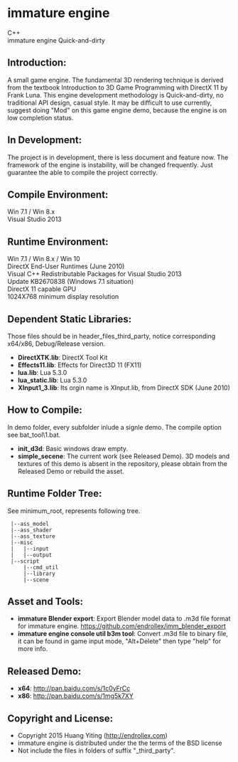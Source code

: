 immature engine
===============
C++  
immature engine
Quick-and-dirty

Introduction:
-------------
A small game engine. 
The fundamental 3D rendering technique is derived from the textbook 
Introduction to 3D Game Programming with DirectX 11 by Frank Luna.
This engine development methodology is Quick-and-dirty, no traditional API design, casual style.
It may be difficult to use currently, suggest doing "Mod" on this game engine demo, 
because the engine is on low completion status.

In Development:
---------------
The project is in development, there is less document and feature now.
The framework of the engine is instability, will be changed frequently.
Just guarantee the able to compile the project correctly.

Compile Environment:
--------------------
Win 7.1 / Win 8.x  
Visual Studio 2013  

Runtime Environment:
--------------------
Win 7.1 / Win 8.x / Win 10  
DirectX End-User Runtimes (June 2010)  
Visual C++ Redistributable Packages for Visual Studio 2013  
Update KB2670838 (Windows 7.1 situation)  
DirectX 11 capable GPU  
1024X768 minimum display resolution  

Dependent Static Libraries:
---------------------------
Those files should be in header_files_third_party\, 
notice corresponding x64/x86, Debug/Release version.
* **DirectXTK.lib**: DirectX Tool Kit
* **Effects11.lib**: Effects for Direct3D 11 (FX11)
* **lua.lib**: Lua 5.3.0
* **lua_static.lib**: Lua 5.3.0
* **XInput1_3.lib**: Its orgin name is XInput.lib, from DirectX SDK (June 2010)

How to Compile:
---------------
In demo folder, every subfolder inlude a signle demo.
The compile option see bat_tool\1.bat.
* **init_d3d**: Basic windows draw empty.
* **simple_secene**: The current work (see Released Demo).
3D models and textures of this demo is absent in the repository, 
please obtain from the Released Demo or rebuild the asset.

Runtime Folder Tree:
--------------------
See minimum_root\, represents following tree.

	 |--ass_model
	 |--ass_shader
	 |--ass_texture
	 |--misc
	 |   |--input
	 |   |--output
	 |--script
	     |--cmd_util
	     |--library
	     |--scene


Asset and Tools:
----------------
* **immature Blender export**: 
Export Blender model data to .m3d file format for immature engine. 
https://github.com/endrollex/imm_blender_export
* **immature engine console util b3m tool**: 
Convert .m3d file to binary file, it can be found in game input mode,
"Alt+Delete" then type "help" for more info.

Released Demo:
--------------
* **x64**: http://pan.baidu.com/s/1c0yFrCc
* **x86**: http://pan.baidu.com/s/1mg5k7XY

Copyright and License:
----------------------
* Copyright 2015 Huang Yiting (http://endrollex.com)
* immature engine is distributed under the the terms of the BSD license
* Not include the files in folders of suffix "_third_party".
